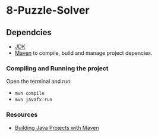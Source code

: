 # 8-Puzzle-Solver

## Dependcies
- [JDK](https://www.oracle.com/java/technologies/javase-jdk15-downloads.html)
- [Maven](https://maven.apache.org/download.cgi) to compile, build and manage project depencies.
### Compiling and Running the project
Open the terminal and run: 
- `mvn compile`
- `mvn javafx:run`

### Resources
- [Building Java Projects with Maven](https://spring.io/guides/gs/maven/)
